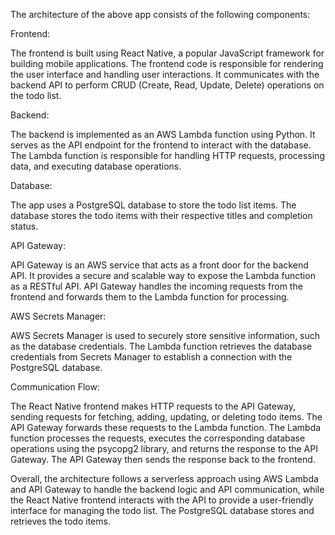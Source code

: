 The architecture of the above app consists of the following components:

Frontend:

The frontend is built using React Native, a popular JavaScript framework for building mobile applications.
The frontend code is responsible for rendering the user interface and handling user interactions.
It communicates with the backend API to perform CRUD (Create, Read, Update, Delete) operations on the todo list.

Backend:

The backend is implemented as an AWS Lambda function using Python.
It serves as the API endpoint for the frontend to interact with the database.
The Lambda function is responsible for handling HTTP requests, processing data, and executing database operations.

Database:

The app uses a PostgreSQL database to store the todo list items.
The database stores the todo items with their respective titles and completion status.

API Gateway:

API Gateway is an AWS service that acts as a front door for the backend API.
It provides a secure and scalable way to expose the Lambda function as a RESTful API.
API Gateway handles the incoming requests from the frontend and forwards them to the Lambda function for processing.

AWS Secrets Manager:

AWS Secrets Manager is used to securely store sensitive information, such as the database credentials.
The Lambda function retrieves the database credentials from Secrets Manager to establish a connection with
the PostgreSQL database.

Communication Flow:

The React Native frontend makes HTTP requests to the API Gateway, sending requests for fetching, 
adding, updating, or deleting todo items.
The API Gateway forwards these requests to the Lambda function.
The Lambda function processes the requests, executes the corresponding database operations using the 
psycopg2 library, and returns the response to the API Gateway.
The API Gateway then sends the response back to the frontend.

Overall, the architecture follows a serverless approach using AWS Lambda and API Gateway to handle the backend 
logic and API communication, while the React Native frontend interacts with the API to provide a user-friendly 
interface for managing the todo list. The PostgreSQL database stores and retrieves the todo items.
